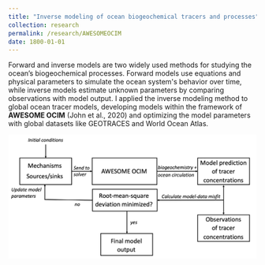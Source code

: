 ```yaml
---
title: "Inverse modeling of ocean biogeochemical tracers and processes"
collection: research
permalink: /research/AWESOMEOCIM
date: 1800-01-01
---
```

Forward and inverse models are two widely used methods for studying the ocean’s biogeochemical processes. Forward models use equations and physical parameters to simulate the ocean system's behavior over time, while inverse models estimate unknown parameters by comparing observations with model output. I applied the inverse modeling method to global ocean tracer models, developing models within the framework of **AWESOME OCIM** (John et al., 2020) and optimizing the model parameters with global datasets like GEOTRACES and World Ocean Atlas. 

![AWESOME OCIM model flowchart](/files/AO_flowchart.jpg)
